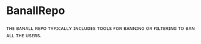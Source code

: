 # BanallRepo
ᴛʜᴇ ʙᴀɴᴀʟʟ ʀᴇᴘᴏ ᴛʏᴘɪᴄᴀʟʟʏ ɪɴᴄʟᴜᴅᴇs ᴛᴏᴏʟs ғᴏʀ ʙᴀɴɴɪɴɢ ᴏʀ ғɪʟᴛᴇʀɪɴɢ ᴛᴏ ʙᴀɴ ᴀʟʟ ᴛʜᴇ ᴜsᴇʀs.
